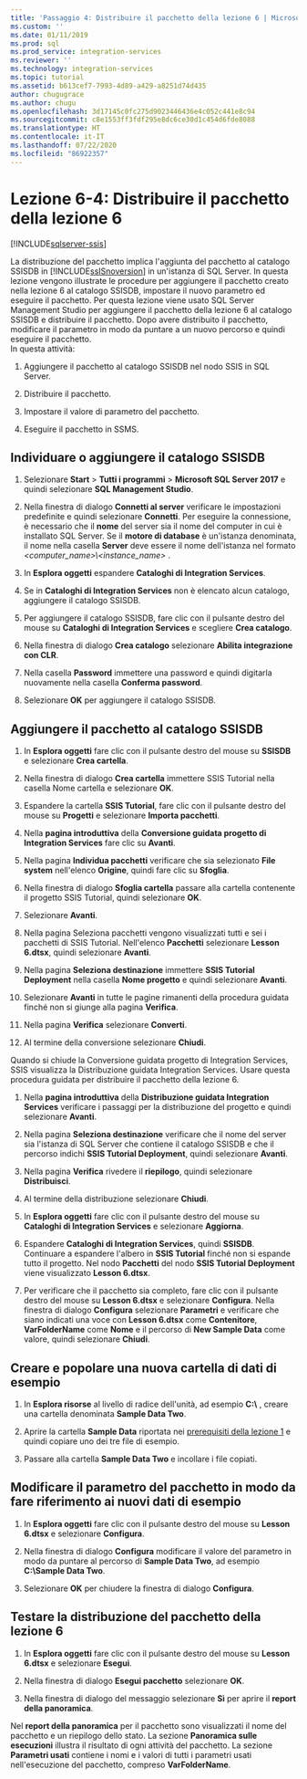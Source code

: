 ```yaml
---
title: 'Passaggio 4: Distribuire il pacchetto della lezione 6 | Microsoft Docs'
ms.custom: ''
ms.date: 01/11/2019
ms.prod: sql
ms.prod_service: integration-services
ms.reviewer: ''
ms.technology: integration-services
ms.topic: tutorial
ms.assetid: b613cef7-7993-4d89-a429-a8251d74d435
author: chugugrace
ms.author: chugu
ms.openlocfilehash: 3d17145c0fc275d9023446436e4c052c441e8c94
ms.sourcegitcommit: c8e1553ff3fdf295e8dc6ce30d1c454d6fde8088
ms.translationtype: HT
ms.contentlocale: it-IT
ms.lasthandoff: 07/22/2020
ms.locfileid: "86922357"
---
```

# <a name="lesson-6-4-deploy-the-lesson-6-package"></a>Lezione 6-4: Distribuire il pacchetto della lezione 6

[!INCLUDE[sqlserver-ssis](../includes/applies-to-version/sqlserver-ssis.md)]



La distribuzione del pacchetto implica l'aggiunta del pacchetto al catalogo SSISDB in [!INCLUDE[ssISnoversion](../includes/ssisnoversion-md.md)] in un'istanza di SQL Server. In questa lezione vengono illustrate le procedure per aggiungere il pacchetto creato nella lezione 6 al catalogo SSISDB, impostare il nuovo parametro ed eseguire il pacchetto. Per questa lezione viene usato SQL Server Management Studio per aggiungere il pacchetto della lezione 6 al catalogo SSISDB e distribuire il pacchetto. Dopo avere distribuito il pacchetto, modificare il parametro in modo da puntare a un nuovo percorso e quindi eseguire il pacchetto.   
In questa attività:  

1. Aggiungere il pacchetto al catalogo SSISDB nel nodo SSIS in SQL Server.  
  
2. Distribuire il pacchetto.  
  
3. Impostare il valore di parametro del pacchetto.  

4. Eseguire il pacchetto in SSMS.  
  
## <a name="locate-or-add-the-ssisdb-catalog"></a>Individuare o aggiungere il catalogo SSISDB  
  
1.  Selezionare **Start** > **Tutti i programmi** > **Microsoft SQL Server 2017** e quindi selezionare **SQL Management Studio**.  
  
2.  Nella finestra di dialogo **Connetti al server** verificare le impostazioni predefinite e quindi selezionare **Connetti**. Per eseguire la connessione, è necessario che il **nome** del server sia il nome del computer in cui è installato SQL Server. Se il **motore di database** è un'istanza denominata, il nome nella casella **Server** deve essere il nome dell'istanza nel formato *\<computer_name>\\\<instance_name>* . 
  
3.  In **Esplora oggetti** espandere **Cataloghi di Integration Services**.  
  
4.  Se in **Cataloghi di Integration Services** non è elencato alcun catalogo, aggiungere il catalogo SSISDB.  
  
5.  Per aggiungere il catalogo SSISDB, fare clic con il pulsante destro del mouse su **Cataloghi di Integration Services** e scegliere **Crea catalogo**.  
  
6.  Nella finestra di dialogo **Crea catalogo** selezionare **Abilita integrazione con CLR**.  
  
7.  Nella casella **Password** immettere una password e quindi digitarla nuovamente nella casella **Conferma password**. 
  
8.  Selezionare **OK** per aggiungere il catalogo SSISDB.  
  
## <a name="add-the-package-to-the-ssisdb-catalog"></a>Aggiungere il pacchetto al catalogo SSISDB  
  
1.  In **Esplora oggetti** fare clic con il pulsante destro del mouse su **SSISDB** e selezionare **Crea cartella**.  
  
2.  Nella finestra di dialogo **Crea cartella** immettere SSIS Tutorial nella casella Nome cartella e selezionare **OK**.  
  
3.  Espandere la cartella **SSIS Tutorial**, fare clic con il pulsante destro del mouse su **Progetti** e selezionare **Importa pacchetti**.  
  
4.  Nella **pagina introduttiva** della **Conversione guidata progetto di Integration Services** fare clic su **Avanti**.  
  
5.  Nella pagina **Individua pacchetti** verificare che sia selezionato **File system** nell'elenco **Origine**, quindi fare clic su **Sfoglia**.  
  
6.  Nella finestra di dialogo **Sfoglia cartella** passare alla cartella contenente il progetto SSIS Tutorial, quindi selezionare **OK**.  
  
7.  Selezionare **Avanti**.  
  
8.  Nella pagina Seleziona pacchetti vengono visualizzati tutti e sei i pacchetti di SSIS Tutorial. Nell'elenco **Pacchetti** selezionare **Lesson 6.dtsx**, quindi selezionare **Avanti**.  
  
9. Nella pagina **Seleziona destinazione** immettere **SSIS Tutorial Deployment** nella casella **Nome progetto** e quindi selezionare **Avanti**.

10. Selezionare **Avanti** in tutte le pagine rimanenti della procedura guidata finché non si giunge alla pagina **Verifica**.  
  
11. Nella pagina **Verifica** selezionare **Converti**.  
  
12. Al termine della conversione selezionare **Chiudi**.  
  
Quando si chiude la Conversione guidata progetto di Integration Services, SSIS visualizza la Distribuzione guidata Integration Services. Usare questa procedura guidata per distribuire il pacchetto della lezione 6.  
  
1.  Nella **pagina introduttiva** della **Distribuzione guidata Integration Services** verificare i passaggi per la distribuzione del progetto e quindi selezionare **Avanti**.  
  
2.  Nella pagina **Seleziona destinazione** verificare che il nome del server sia l'istanza di SQL Server che contiene il catalogo SSISDB e che il percorso indichi **SSIS Tutorial Deployment**, quindi selezionare **Avanti**.  
  
3.  Nella pagina **Verifica** rivedere il **riepilogo**, quindi selezionare **Distribuisci**.  
  
4.  Al termine della distribuzione selezionare **Chiudi**.  
  
5.  In **Esplora oggetti** fare clic con il pulsante destro del mouse su **Cataloghi di Integration Services** e selezionare **Aggiorna**.  
  
6.  Espandere **Cataloghi di Integration Services**, quindi **SSISDB**. Continuare a espandere l'albero in **SSIS Tutorial** finché non si espande tutto il progetto. Nel nodo **Pacchetti** del nodo **SSIS Tutorial Deployment** viene visualizzato **Lesson 6.dtsx**.  
  
7.  Per verificare che il pacchetto sia completo, fare clic con il pulsante destro del mouse su **Lesson 6.dtsx** e selezionare **Configura**. Nella finestra di dialogo **Configura** selezionare **Parametri** e verificare che siano indicati una voce con **Lesson 6.dtsx** come **Contenitore**, **VarFolderName** come **Nome** e il percorso di **New Sample Data** come valore, quindi selezionare **Chiudi**.  
  
## <a name="create-and-populate-a-new-sample-data-folder"></a>Creare e popolare una nuova cartella di dati di esempio  
  
1.  In **Esplora risorse** al livello di radice dell'unità, ad esempio **C:\\** , creare una cartella denominata **Sample Data Two**.  
  
2.  Aprire la cartella **Sample Data** riportata nei [prerequisiti della lezione 1](../integration-services/lesson-1-create-a-project-and-basic-package-with-ssis.md#prerequisites) e quindi copiare uno dei tre file di esempio.  
  
3.  Passare alla cartella **Sample Data Two** e incollare i file copiati.  
  
## <a name="change-the-package-parameter-to-point-to-the-new-sample-data"></a>Modificare il parametro del pacchetto in modo da fare riferimento ai nuovi dati di esempio  
  
1.  In **Esplora oggetti** fare clic con il pulsante destro del mouse su **Lesson 6.dtsx** e selezionare **Configura**.  
  
2.  Nella finestra di dialogo **Configura** modificare il valore del parametro in modo da puntare al percorso di **Sample Data Two**, ad esempio **C:\\Sample Data Two**.  
  
3.  Selezionare **OK** per chiudere la finestra di dialogo **Configura**.  
  
## <a name="test-the-lesson-6-package-deployment"></a>Testare la distribuzione del pacchetto della lezione 6  
  
1.  In **Esplora oggetti** fare clic con il pulsante destro del mouse su **Lesson 6.dtsx** e selezionare **Esegui**.  
  
2.  Nella finestra di dialogo **Esegui pacchetto** selezionare **OK**.  
  
3.  Nella finestra di dialogo del messaggio selezionare **Sì** per aprire il **report della panoramica**.  
  
Nel **report della panoramica** per il pacchetto sono visualizzati il nome del pacchetto e un riepilogo dello stato. La sezione **Panoramica sulle esecuzioni** illustra il risultato di ogni attività del pacchetto. La sezione **Parametri usati** contiene i nomi e i valori di tutti i parametri usati nell'esecuzione del pacchetto, compreso **VarFolderName**.  
  
